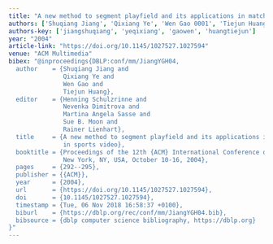 ```yaml
---
title: "A new method to segment playfield and its applications in match analysis in sports video"
authors: ['Shuqiang Jiang', 'Qixiang Ye', 'Wen Gao 0001', 'Tiejun Huang']
authors-key: ['jiangshuqiang', 'yeqixiang', 'gaowen', 'huangtiejun']
year: "2004"
article-link: "https://doi.org/10.1145/1027527.1027594"
venue: "ACM Multimedia"
bibex: "@inproceedings{DBLP:conf/mm/JiangYGH04,
  author    = {Shuqiang Jiang and
               Qixiang Ye and
               Wen Gao and
               Tiejun Huang},
  editor    = {Henning Schulzrinne and
               Nevenka Dimitrova and
               Martina Angela Sasse and
               Sue B. Moon and
               Rainer Lienhart},
  title     = {A new method to segment playfield and its applications in match analysis
               in sports video},
  booktitle = {Proceedings of the 12th {ACM} International Conference on Multimedia,
               New York, NY, USA, October 10-16, 2004},
  pages     = {292--295},
  publisher = {{ACM}},
  year      = {2004},
  url       = {https://doi.org/10.1145/1027527.1027594},
  doi       = {10.1145/1027527.1027594},
  timestamp = {Tue, 06 Nov 2018 16:58:37 +0100},
  biburl    = {https://dblp.org/rec/conf/mm/JiangYGH04.bib},
  bibsource = {dblp computer science bibliography, https://dblp.org}
}"
---
```

